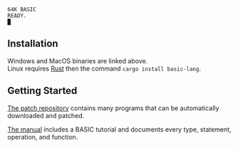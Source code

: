 ```
64K BASIC
READY.
█
```

## Installation

Windows and MacOS binaries are linked above.<br />
Linux requires [Rust](https://www.rust-lang.org/tools/install) then
the command `cargo install basic-lang`.

## Getting Started

[The patch repository](https://github.com/AE9RB/basic-lang/tree/master/patch)
contains many programs that can be automatically downloaded and patched.

[The manual](https://github.com/AE9RB/basic-lang/tree/master/patch)
includes a BASIC tutorial and documents every type, statement,
operation, and function.
